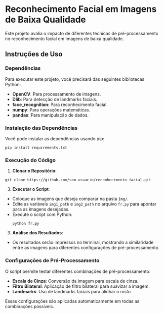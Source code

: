 # Reconhecimento Facial em Imagens de Baixa Qualidade
Este projeto avalia o impacto de diferentes técnicas de pré-processamento no reconhecimento facial em imagens de baixa qualidade.

## Instruções de Uso

### Dependências

Para executar este projeto, você precisará das seguintes bibliotecas Python:

- **OpenCV**: Para processamento de imagens.
- **Dlib**: Para detecção de landmarks faciais.
- **face_recognition**: Para reconhecimento facial.
- **numpy**: Para operações matemáticas.
- **pandas**: Para manipulação de dados.

### Instalação das Dependências

Você pode instalar as dependências usando pip:
  ```
pip install requirements.txt
  ```

### Execução do Código

1. **Clonar o Repositório**:
  ```
git clone https://github.com/seu-usuario/reconhecimento-facial.git
  ```

3. **Executar o Script**:
- Coloque as imagens que deseja comparar na pasta `Img/`.
- Edite as variáveis `img1_path` e `img2_path` no arquivo `fr.py` para apontar para as imagens desejadas.
- Execute o script com Python:
  ```
  python fr.py
  ```

3. **Análise dos Resultados**:
- Os resultados serão impressos no terminal, mostrando a similaridade entre as imagens para diferentes configurações de pré-processamento.

### Configurações de Pré-Processamento

O script permite testar diferentes combinações de pré-processamento:

- **Escala de Cinza**: Conversão da imagem para escala de cinza.
- **Filtro Bilateral**: Aplicação de filtro bilateral para suavizar a imagem.
- **Landmarks**: Uso de landmarks faciais para alinhar o rosto.

Essas configurações são aplicadas automaticamente em todas as combinações possíveis.
